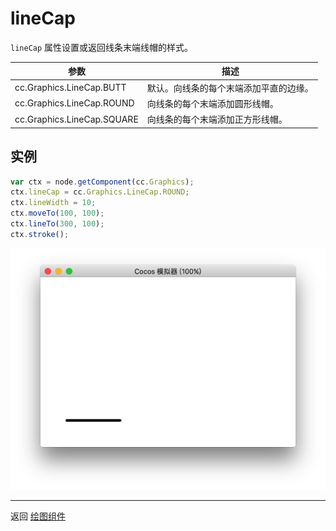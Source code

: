 # lineCap

`lineCap` 属性设置或返回线条末端线帽的样式。

| 参数 |   描述
| -------------- | ----------- |
|cc.Graphics.LineCap.BUTT   | 默认。向线条的每个末端添加平直的边缘。
|cc.Graphics.LineCap.ROUND  | 向线条的每个末端添加圆形线帽。
|cc.Graphics.LineCap.SQUARE | 向线条的每个末端添加正方形线帽。

## 实例

```javascript
var ctx = node.getComponent(cc.Graphics);
ctx.lineCap = cc.Graphics.LineCap.ROUND;
ctx.lineWidth = 10;
ctx.moveTo(100, 100);
ctx.lineTo(300, 100);
ctx.stroke();
```

<a href="graphics/lineCap.png"><img src="graphics/lineCap.png"></a>

<hr>

返回 [绘图组件](index.md)

